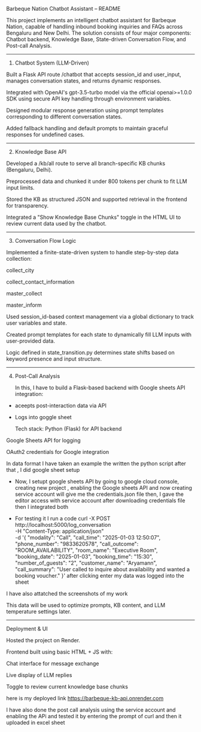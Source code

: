 Barbeque Nation Chatbot Assistant – README

This project implements an intelligent chatbot assistant for Barbeque Nation, capable of handling inbound booking inquiries and FAQs across Bengaluru and New Delhi. The solution consists of four major components: Chatbot backend, Knowledge Base, State-driven Conversation Flow, and Post-call Analysis.


---

1. Chatbot System (LLM-Driven)

Built a Flask API route /chatbot that accepts session_id and user_input, manages conversation states, and returns dynamic responses.

Integrated with OpenAI's gpt-3.5-turbo model via the official openai>=1.0.0 SDK using secure API key handling through environment variables.

Designed modular response generation using prompt templates corresponding to different conversation states.

Added fallback handling and default prompts to maintain graceful responses for undefined cases.



---

2. Knowledge Base API

Developed a /kb/all route to serve all branch-specific KB chunks (Bengaluru, Delhi).

Preprocessed data and chunked it under 800 tokens per chunk to fit LLM input limits.

Stored the KB as structured JSON and supported retrieval in the frontend for transparency.

Integrated a "Show Knowledge Base Chunks" toggle in the HTML UI to review current data used by the chatbot.



---

3. Conversation Flow Logic

Implemented a finite-state-driven system to handle step-by-step data collection:

collect_city

collect_contact_information

master_collect

master_inform


Used session_id-based context management via a global dictionary to track user variables and state.

Created prompt templates for each state to dynamically fill LLM inputs with user-provided data.

Logic defined in state_transition.py determines state shifts based on keyword presence and input structure.



---

4. Post-Call Analysis

   In this, I have to build a Flask-based backend with Google sheets API integration:
 - aceepts post-interaction data via API
 - Logs into goggle sheet

   Tech stack:
   Python (Flask) for API backend

Google Sheets API for logging

OAuth2 credentials for Google integration

In data format I have taken an example 
the written the python script
after that , I did google sheet setup
- Now, I setupt google sheets API by going to google cloud console, 
creating new project , enabling the Google sheets API
and now creating service account will give me the credentials.json file 
then, I gave the editor access with service account after downloading credentials file
then I integrated both 

- For testing it I run a code 
curl -X POST http://localhost:5000/log_conversation \
-H "Content-Type: application/json" \
-d '{
  "modality": "Call",
  "call_time": "2025-01-03 12:50:07",
  "phone_number": "9833620578",
  "call_outcome": "ROOM_AVAILABILITY",
  "room_name": "Executive Room",
  "booking_date": "2025-01-03",
  "booking_time": "15:30",
  "number_of_guests": "2",
  "customer_name": "Aryamann",
  "call_summary": "User called to inquire about availability and wanted a booking voucher."
}'
  after clicking enter my data was logged into the sheet

I have also attatched the screenshots of my work




This data will be used to optimize prompts, KB content, and LLM temperature settings later.



---

Deployment & UI

Hosted the project on Render.

Frontend built using basic HTML + JS with:

Chat interface for message exchange

Live display of LLM replies

Toggle to review current knowledge base chunks


here is my deployed link
https://barbeque-kb-api.onrender.com

I have also done the post call analysis using the service account and enabling the APi and tested it by entering the prompt of curl and then it uploaded in excel sheet

